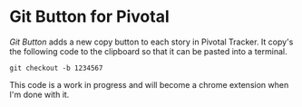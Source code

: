 # Git Button for Pivotal

*Git Button* adds a new copy button to each story in Pivotal Tracker. It copy's the following code to the clipboard so that it can be pasted into a terminal.

```
git checkout -b 1234567
```

This code is a work in progress and will become a chrome extension when I'm done with it.